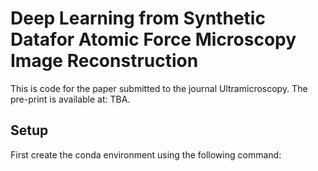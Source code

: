 # Deep Learning from Synthetic Datafor Atomic Force Microscopy Image Reconstruction

This is code for the paper submitted to the journal Ultramicroscopy. The pre-print is available at: TBA.

## Setup

First create the conda environment using the following command:

